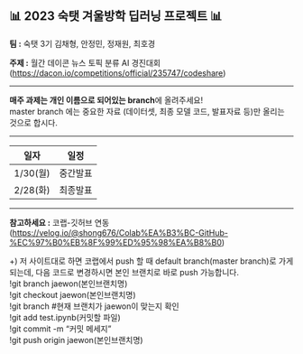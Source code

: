 ## 📊 2023 숙탯 겨울방학 딥러닝 프로젝트 📊 


**팀 :** 숙탯 3기 김채형, 안정민, 정재원, 최호경 

**주제 :** 월간 데이콘 뉴스 토픽 분류 AI 경진대회 (https://dacon.io/competitions/official/235747/codeshare)


<hr/>

**매주 과제는 개인 이름으로 되어있는 branch**에 올려주세요!  
master branch 에는 중요한 자료 (데이터셋, 최종 모델 코드, 발표자료 등)만 올리는 것으로 합시다.

<hr/>

|일자|일정|
|------|---|
|1/30(월)|중간발표|
|2/28(화)|최종발표|


<hr/>

**참고하세요 :** 코랩-깃허브 연동 (https://velog.io/@shong676/Colab%EA%B3%BC-GitHub-%EC%97%B0%EB%8F%99%ED%95%98%EA%B8%B0)  

+) 저 사이트대로 하면 코랩에서 push 할 때 default branch(master branch)로 가게 되는데, 다음 코드로 변경하시면 본인 브랜치로 바로 push 가능합니다.  
!git branch jaewon(본인브랜치명)  
!git checkout jaewon(본인브랜치명)  
!git branch #현재 브랜치가 jaewon이 맞는지 확인  
!git add test.ipynb(커밋할 파일)  
!git commit -m “커밋 메세지”  
!git push origin jaewon(본인브랜치명)  



